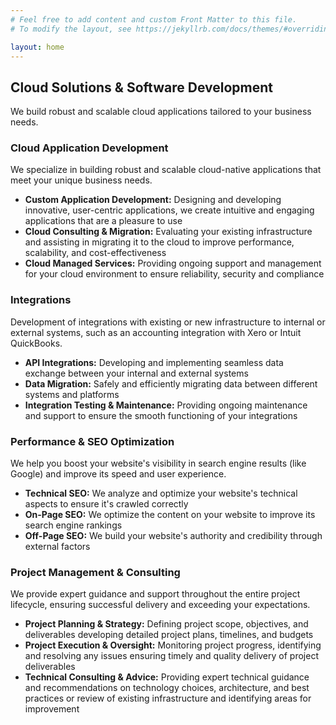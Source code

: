 ```yaml
---
# Feel free to add content and custom Front Matter to this file.
# To modify the layout, see https://jekyllrb.com/docs/themes/#overriding-theme-defaults

layout: home
---
```


<section class="hero">
    <h1>Cloud Solutions & Software Development</h1>
    <p>We build robust and scalable cloud applications tailored to your business needs.</p>
</section>

<section class="services">
    <div class="service">
        <h3>Cloud Application Development</h3>
        <p>We specialize in building robust and scalable cloud-native applications that meet your unique business needs.</p>
        <ul>
            <li><strong>Custom Application Development:</strong> Designing and developing innovative, user-centric applications, we create intuitive and engaging applications that are a pleasure to use</li>
            <li><strong>Cloud Consulting & Migration:</strong> Evaluating your existing infrastructure and assisting in migrating it to the cloud to improve performance, scalability, and cost-effectiveness</li>
            <li><strong>Cloud Managed Services:</strong> Providing ongoing support and management for your cloud environment to ensure reliability, security and compliance</li>
        </ul>
    </div>
    <div class="service">
        <h3>Integrations</h3>
        <p>Development of integrations with existing or new infrastructure to internal or external systems, such as an accounting integration with Xero or Intuit QuickBooks.</p>
        <ul>
            <li><strong>API Integrations:</strong> Developing and implementing seamless data exchange between your internal and external systems</li>
            <li><strong>Data Migration:</strong> Safely and efficiently migrating data between different systems and platforms</li>
            <li><strong>Integration Testing & Maintenance:</strong> Providing ongoing maintenance and support to ensure the smooth functioning of your integrations</li>
        </ul>
    </div>
    <div class="service">
        <h3>Performance & SEO Optimization</h3>
        <p>We help you boost your website's visibility in search engine results (like Google) and improve its speed and user experience.</p>
        <ul>
            <li><strong>Technical SEO:</strong> We analyze and optimize your website's technical aspects to ensure it's crawled correctly</li>
            <li><strong>On-Page SEO:</strong> We optimize the content on your website to improve its search engine rankings</li>
            <li><strong>Off-Page SEO:</strong> We build your website's authority and credibility through external factors</li>
        </ul>
    </div>
    <div class="service">
        <h3>Project Management & Consulting</h3>
        <p>We provide expert guidance and support throughout the entire project lifecycle, ensuring successful delivery and exceeding your expectations.</p>
        <ul>
            <li><strong>Project Planning & Strategy:</strong> Defining project scope, objectives, and deliverables developing detailed project plans, timelines, and budgets</li>
            <li><strong>Project Execution & Oversight:</strong> Monitoring project progress, identifying and resolving any issues ensuring timely and quality delivery of project deliverables</li>
            <li><strong>Technical Consulting & Advice:</strong> Providing expert technical guidance and recommendations on technology choices, architecture, and best practices or review of existing infrastructure and identifying areas for improvement</li>
        </ul>
    </div>
</section>
